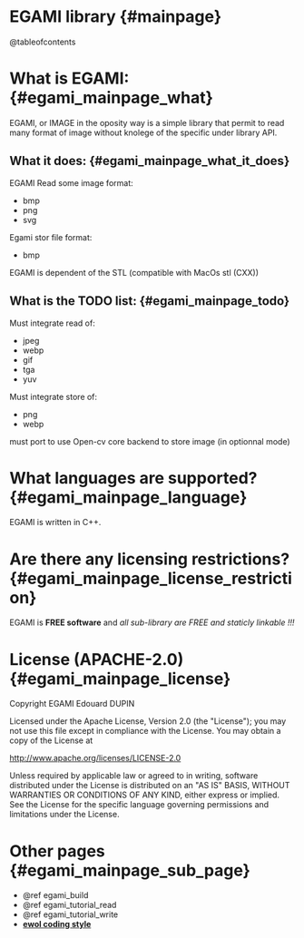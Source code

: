 EGAMI library                                {#mainpage}
=============

@tableofcontents

What is EGAMI:                               {#egami_mainpage_what}
==============

EGAMI, or IMAGE in the oposity way is a simple library that permit to read many format of image without knolege of the specific under library API.

What it does:                               {#egami_mainpage_what_it_does}
-------------

EGAMI Read some image format:
  - bmp
  - png
  - svg

Egami stor file format:
  - bmp

EGAMI is dependent of the STL (compatible with MacOs stl (CXX))

What is the TODO list:                       {#egami_mainpage_todo}
----------------------

Must integrate read of:
  - jpeg
  - webp
  - gif
  - tga
  - yuv

Must integrate store of:
  - png
  - webp

must port to use Open-cv core backend to store image (in optionnal mode)


What languages are supported?                    {#egami_mainpage_language}
=============================

EGAMI is written in C++.


Are there any licensing restrictions?            {#egami_mainpage_license_restriction}
=====================================

EGAMI is **FREE software** and _all sub-library are FREE and staticly linkable !!!_


License (APACHE-2.0)                             {#egami_mainpage_license}
====================

Copyright EGAMI Edouard DUPIN

Licensed under the Apache License, Version 2.0 (the "License");
you may not use this file except in compliance with the License.
You may obtain a copy of the License at

<http://www.apache.org/licenses/LICENSE-2.0>

Unless required by applicable law or agreed to in writing, software
distributed under the License is distributed on an "AS IS" BASIS,
WITHOUT WARRANTIES OR CONDITIONS OF ANY KIND, either express or implied.
See the License for the specific language governing permissions and
limitations under the License.


Other pages                              {#egami_mainpage_sub_page}
===========

  - @ref egami_build
  - @ref egami_tutorial_read
  - @ref egami_tutorial_write
  - [**ewol coding style**](http://atria-soft.github.io/ewol/ewol_coding_style.html)

